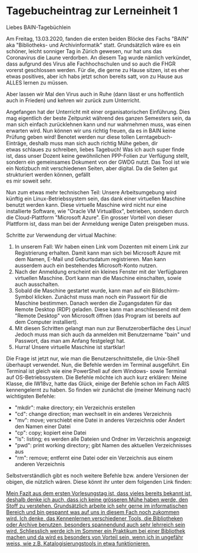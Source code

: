 <h1>Tagebucheintrag zur Lerneinheit 1</h1>

Liebes BAIN-Tagebüchlein

Am Freitag, 13.03.2020, fanden die ersten beiden Blöcke des Fachs "BAIN" aka "Bibliotheks- und Archivinformatik" statt. Grundsätzlich
wäre es ein schöner, leicht sonniger Tag in Zürich gewesen, nur hat uns das Coronavirus die Laune verdorben. An diesem Tag wurde nämlich
verkündet, dass aufgrund des Virus alle Fachhochschulen und so auch die FHGR vorerst geschlossen werden. Für die, die gerne zu Hause sitzen,
ist es eher etwas positives, aber ich habs jetzt schon bereits satt, von zu Hause aus ALLES lernen zu müssen. 

Aber lassen wir Mal den Virus auch in Ruhe (dann lässt er uns hoffentlich auch in Frieden) und kehren wir zurück zum Unterricht. 

Angefangen hat der Unterricht mit einer organisatorischen Einführung. Dies mag eigentlich der beste Zeitpunkt während des ganzen Semesters
sein, da man sich einfach zurücklehnen kann und nur wahrnehmen muss, was einen erwarten wird. Nun können wir uns richtig freuen, da es in 
BAIN keine Prüfung geben wird! Benotet werden nur diese tollen Lerntagebuch-Einträge, deshalb muss man sich auch richtig Mühe geben, dir  
etwas schlaues zu schreiben, liebes Tagebuch! 
Was ich auch super finde ist, dass unser Dozent keine gewöhnlichen PPP-Folien zur Verfügung stellt, sondern ein gemeinsames Dokument von der
GWDG nutzt. Das Tool ist wie ein Notizbuch mit verschiedenen Seiten, aber digital. Da die Seiten gut strukturiert werden können, gefällt   
es mir soweit sehr. 

Nun zum etwas mehr technischen Teil:
Unsere Arbeitsumgebung wird künftig ein Linux-Betriebssystem sein, das dank einer virtuellen Maschine benutzt werden kann. Diese virtuelle
Maschine wird nicht nur eine installierte Software, wie "Oracle VM VirtualBox", betrieben, sondern durch die Cloud-Plattform "Microsoft
Azure". Ein grosser Vorteil von dieser Plattform ist, dass man bei der Anmeldung wenige Daten preisgeben muss. 

Schritte zur Verwendung der virtual Machine:
<ol>
<li>In unserem Fall: Wir haben einen Link vom Dozenten mit einem Link zur Registrierung erhalten. Damit kann man sich bei Microsoft
Azure mit dem Namen, E-Mail und Geburtsdatum registrieren. Man kann ausserdem auch ein bestehendes Microsoft-Konto nutzen. 
<li>Nach der Anmeldung erscheint ein kleines Fenster mit der Verfügbaren virtuellen Maschine. Dort kann man die Maschine einschalten,
sowie auch ausschalten.</li>
<li>Sobald die Maschine gestartet wurde, kann man auf ein Bildschirm-Symbol klicken. Zunächst muss man noch ein Passwort für die Maschine
bestimmen. Danach werden die Zugangsdaten für das Remote Desktop (RDP) geladen. Diese kann man anschliessend mit dem "Remote Desktop" 
von Microsoft öffnen (das Program ist bereits auf dem Computer installiert). </li>
<li>Mit diesen Schritten gelangt man nun zur Benutzeroberfläche des Linux! Jedoch muss man sich auch da anmelden mit Benutzername "bain"
und Passwort, das man am Anfang festgelegt hat. </li>
<li>Hurra! Unsere virtuelle Maschine ist startklar!</li>
</ol>

Die Frage ist jetzt nur, wie man die Benutzerschnittstelle, die Unix-Shell überhaupt verwendet. Nun, die Befehle werden im Terminal 
ausgeführt. Ein Terminal ist gleich wie eine PowerShell auf dem Windows- sowie Terminal auf OS-Betriebssystem. Die Befehle möchte ich
auch kurz erklären:
Meine Klasse, die IW18vz, hatte das Glück, einige der Befehle schon im Fach ARIS kennengelernt zu haben. So finden wir zunächst die 
(meiner Meinung nach) wichtigsten Befehle:
<ul>
<li>"mkdir": make directory; ein Verzeichnis erstellen</li>
<li>"cd": change direction; man wechselt in ein anderes Verzeichnis</li>
<li>"mv": move; verschiebt eine Datei in anderes Verzeichnis oder Ändert den Namen einer Datei</li>
<li>"cp": copy; kopiert eine Datei</li>
<li>"ls": listing; es werden alle Dateien und Ordner im Verzeichnis angezeigt</li>
<li>"pwd": print working directory; gibt Namen des aktuellen Verzeichnisses aus</li>
<li>"rm": remove; entfernt eine Datei oder ein Verzeichnis aus einem anderen Verzeichnis</li>
</ul>

Selbstverständlich gibt es noch weitere Befehle bzw. andere Versionen der obigen, die nützlich wären. Diese könnt ihr unter dem folgenden
Link finden:
<a href=“http://www.linux-praxis.de/linux1/befehle2.html“>

Mein Fazit aus dem ersten Vorlesungstag ist, dass vieles bereits bekannt ist, deshalb denke ich auch, dass ich keine grösseren Mühe 
haben werde, den Stoff zu verstehen. Grundsätzlich arbeite ich sehr gerne im informatischen Bereich und bin gespannt was auf uns in 
diesem Fach noch zukommen wird. Ich denke, das Kennenlernen verschiedener Tools, die Bibliotheken oder Archive benutzen, besonders 
spannendund auch sehr lehrreich sein wird. Schliesslich werde ich im Sommer ein Praktikum bei einer Bibliothek machen und da wird es 
besonders von Vorteil sein, wenn ich in ungefähr weiss, wie z.B. Katalogisierungstools in etwa funktionieren. 

